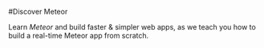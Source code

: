 #Discover Meteor

Learn *Meteor* and build faster & simpler web apps, as we teach you how to build a real-time Meteor app from scratch.
